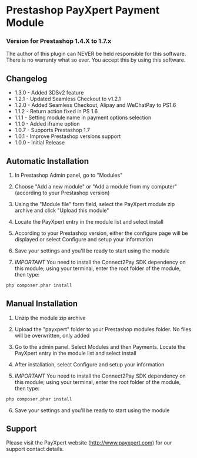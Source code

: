 # Prestashop PayXpert Payment Module
### Version for Prestashop 1.4.X to 1.7.x

The author of this plugin can NEVER be held responsible for this software.
There is no warranty what so ever. You accept this by using this software.

## Changelog
* 1.3.0 - Added 3DSv2 feature
* 1.2.1 - Updated Seamless Checkout to v1.2.1
* 1.2.0 - Added Seamless Checkout, Alipay and WeChatPay to PS1.6
* 1.1.2 - Return action fixed in PS 1.6
* 1.1.1 - Setting module name in payment options selection
* 1.1.0 - Added iframe option
* 1.0.7 - Supports Prestashop 1.7
* 1.0.1 - Improve Prestashop versions support
* 1.0.0 - Initial Release

## Automatic Installation
1. In Prestashop Admin panel, go to "Modules"

2. Choose "Add a new module" or "Add a module from my computer" (according to your Prestashop version)

3. Using the "Module file" form field, select the PayXpert module zip archive and click "Upload this module"

4. Locate the PayXpert entry in the module list and select install

5. According to your Prestashop version, either the configure page will be displayed or select Configure and setup your information

6. Save your settings and you'll be ready to start using the module

7. *IMPORTANT* You need to install the Connect2Pay SDK dependency on this module; using your terminal, enter the root folder of the module, then type:

```sh
php composer.phar install

````


## Manual Installation
1. Unzip the module zip archive

2. Upload the "payxpert" folder to your Prestashop modules folder. No files will be overwritten, only added

3. Go to the admin panel. Select Modules and then Payments. Locate the PayXpert entry in the module list and select install

4. After installation, select Configure and setup your information

5. *IMPORTANT* You need to install the Connect2Pay SDK dependency on this module; using your terminal, enter the root folder of the module, then type:

```sh
php composer.phar install

````

6. Save your settings and you'll be ready to start using the module


## Support
Please visit the PayXpert website (http://www.payxpert.com) for our support contact details.